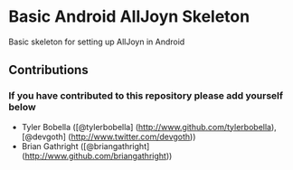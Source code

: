 # Basic Android AllJoyn Skeleton
Basic skeleton for setting up AllJoyn in Android

## Contributions
### If you have contributed to this repository please add yourself below
* Tyler Bobella ([@tylerbobella] (http://www.github.com/tylerbobella), [@devgoth] (http://www.twitter.com/devgoth))
* Brian Gathright ([@briangathright] (http://www.github.com/briangathright))